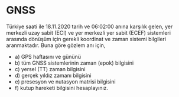 # GNSS

Türkiye saati ile 18.11.2020 tarih ve 06:02:00 anına karşılık gelen, yer merkezli uzay sabit (ECI) ve yer merkezli yer sabit (ECEF) sistemleri arasında dönüşüm için gerekli koordinat 	ve zaman sistemi bilgileri aranmaktadır. Buna göre gözlem anı için,
+ a) GPS haftasını ve gününü 
+ b) tüm GNSS sistemlerinin zaman (epok) bilgisini 
+ c) yersel (TT) zaman bilgisini
+ d) gerçek yıldız zamanı bilgisini
+ e) presesyon ve nutasyon matrisi bilgisini 
+ f) kutup hareketi bilgisini hesaplayınız. 

